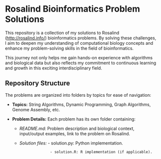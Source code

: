 # Rosalind Bioinformatics Problem Solutions

This repository is a collection of my solutions to Rosalind (http://rosalind.info/) bioinformatics problems. By solving these challenges, I aim to deepen my understanding of computational biology concepts and enhance my problem-solving skills in the field of bioinformatics.

This journey not only helps me gain hands-on experience with algorithms and biological data but also reflects my commitment to continuous learning and growth in this exciting interdisciplinary field.

## Repository Structure

The problems are organized into folders by topics for ease of navigation:

- **Topics:** String Algorithms, Dynamic Programming, Graph Algorithms, Genome Assembly, etc.
- **Problem Details:** Each problem has its own folder containing:

   - *README.md:* Problem description and biological context, input/output examples, link to the problem on Rosalind.
   - *Solution files:* - solution.py: Python implementation.
     
                       - solution.R: R implementation (if applicable).

  
                

